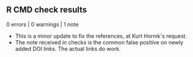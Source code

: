 ## R CMD check results

0 errors | 0 warnings | 1 note

* This is a minor update to fix the references, at Kurt Hornik's request.
* The note received in checks is the common false positive
on newly added DOI links.  The actual links do work.
